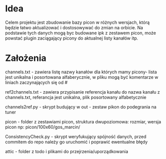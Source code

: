 # Idea

Celem projektu jest zbudowanie bazy picon w różnych wersjach, którą będzie łatwo aktualizować i dostosowywać do zmian na orbicie. Na podstawie tych danych mogą byc budowane ipk z zestawem picon, może powstać plugin zaciągający picony do aktualnej listy kanałów itp. 

# Założenia

channels.txt - zawiera listę nazwy kanałów dla których mamy picony- lista jest unikalna i posortowana alfaberycznie, w pliku mogą być komentarze w liniach zaczynających się od #

ref2channels.txt - zawiera przypisanie referencja kanału do nazwa kanału z channels.txt, referancja jest unikalna, plik posortowany alfabetycznie

channels2ref.py - skrypt budujący w out - zestaw pikon do podegrania na tuner

picon - folder z zestawiami picon, struktura dwupoziomowa: rozmiar, wersja picon np: picon/100x60/gos_marcin/

ConsistencyCheck.py - skrypt weryfukujący spójność danych, przed commitem do repo należy go uruchomić i poprawić ewentualne błędy

attic - folder z todo i plikami do przejrzenia/uporządkowania



